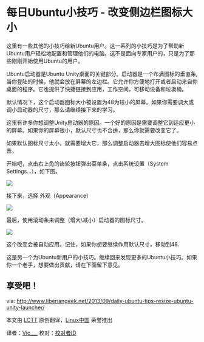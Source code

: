 每日Ubuntu小技巧 - 改变侧边栏图标大小
================================================================================
这里有一些其他的小技巧给新Ubuntu用户。这一系列的小技巧是为了帮助新Ubuntu用户轻松地配置和管理他们的电脑。这不是面向专家用户的，只是为了那些刚刚开始使用Ubuntu的用户。

Ubuntu启动器是Ubuntu Unity桌面的关键部分。启动器是一个布满图标的垂直条,当你登陆的时候，他就会放在屏幕的左边栏。它允许你方便地打开或者启动来自你桌面的程序。它也提供了快捷链接到应用，工作空间，可移动设备和垃圾桶。

默认情况下，这个启动器图标大小被设置为48为较小的屏幕。如果你需要调大或调小启动器的尺寸，那么请继续接下来的学习。

这里有许多你想调整Unity启动器的原因。一个好的原因是需要调整它到适应更小的屏幕。如果你的屏幕很小，默认尺寸也不合适，那么你就需要改变它了。

如果默认图标尺寸太小，就需要增大它，那么调整启动器去增大图标使他们容易点击。

开始吧，点击右上角的齿轮按钮弹出菜单条，点击系统设置（System Settings...），如下图。

![](http://www.liberiangeek.net/wp-content/uploads/2013/09/ubuntulockscreendisable3.png)

接下来，选择 外观（Appearance）

![](http://www.liberiangeek.net/wp-content/uploads/2013/09/unitylauncherubuntu.png)

最后，使用滚动条来调整（增大\减小）启动器的图标尺寸。

![](http://www.liberiangeek.net/wp-content/uploads/2013/09/unitylauncherubuntu1.png)

这个改变会被自动应用。记住，如果你想要继续作用默认尺寸，移动到48.
	
这是另一个为Ubuntu新用户的小技巧。继续回来发现更多的Ubuntu小技巧。如果你一个老手，想要做出贡献，请在下面留下意见。

享受吧！
--------------------------------------------------------------------------------

via: http://www.liberiangeek.net/2013/09/daily-ubuntu-tips-resize-ubuntu-unity-launcher/

本文由 [LCTT](https://github.com/LCTT/TranslateProject) 原创翻译，[Linux中国](http://linux.cn/) 荣誉推出

译者：[Vic___](http://blog.csdn.net/vic___) 校对：[校对者ID](https://github.com/校对者ID)